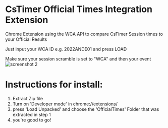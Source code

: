 # CsTimer Official Times Integration Extension

Chrome Extension using the WCA API to compare CsTimer Session times to your Official Results

Just input your WCA ID e.g. 2022ANDE01 and press LOAD

Make sure your session scramble is set to "WCA" and then your event
![screenshot 2](https://user-images.githubusercontent.com/8970425/203502061-7e08b64d-8273-44ea-bc66-087500406a4d.jpg)


# Instructions for install:
1. Extract Zip file
2. Turn on 'Developer mode' in chrome://extensions/
3. press 'Load Unpacked' and choose the 'OfficialTimes' Folder that was extracted in step 1
4. you're good to go!
